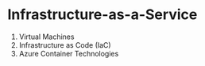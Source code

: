 # Infrastructure-as-a-Service

1. Virtual Machines
2. Infrastructure as Code (IaC)
3. Azure Container Technologies